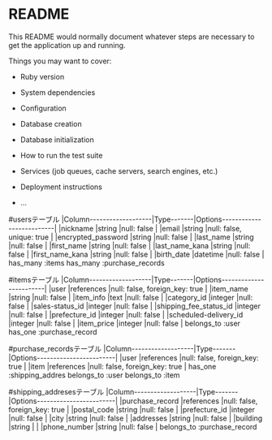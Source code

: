 # README

This README would normally document whatever steps are necessary to get the
application up and running.

Things you may want to cover:

* Ruby version

* System dependencies

* Configuration

* Database creation

* Database initialization

* How to run the test suite

* Services (job queues, cache servers, search engines, etc.)

* Deployment instructions

* ...

#usersテーブル
|Column-------------------|Type-------|Options--------------------------|
|nickname                 |string     |null: false                    |
|email                    |string     |null: false, unique: true      |
|encrypted_password       |string     |null: false                    |
|last_name                |string     |null: false                    |
|first_name               |string     |null: false                    |
|last_name_kana           |string     |null: false                    |
|first_name_kana          |string     |null: false                    |
|birth_date               |datetime   |null: false                    |
has_many :items
has_many :purchase_records

#itemsテーブル
|Column-------------------|Type-------|Options------------------------|
|user                     |references |null: false, foreign_key: true |
|item_name                |string     |null: false                    |
|item_info                |text       |null: false                    |
|category_id              |integer    |null: false                    |
|sales-status_id          |integer    |null: false                    |
|shipping_fee_status_id   |integer    |null: false                    |
|prefecture_id            |integer    |null: false                    |
|scheduled-delivery_id    |integer    |null: false                    |
|item_price               |integer    |null: false                    |
belongs_to :user
has_one :purchase_record

#purchase_recordsテーブル
|Column-------------------|Type-------|Options------------------------|
|user                     |references |null: false, foreign_key: true |
|item                     |references |null: false, foreign_key: true |
has_one :shipping_addres
belongs_to :user
belongs_to :item


#shipping_addresesテーブル
|Column-------------------|Type-------|Options------------------------|
|purchase_record          |references |null: false, foreign_key: true |
|postal_code              |string     |null: false                    |
|prefecture_id            |integer    |null: false                    |
|city                     |string     |null: false                    |
|addresses                |string     |null: false                    |
|building                 |string     |                               |
|phone_number             |string     |null: false                    |
belongs_to :purchase_record